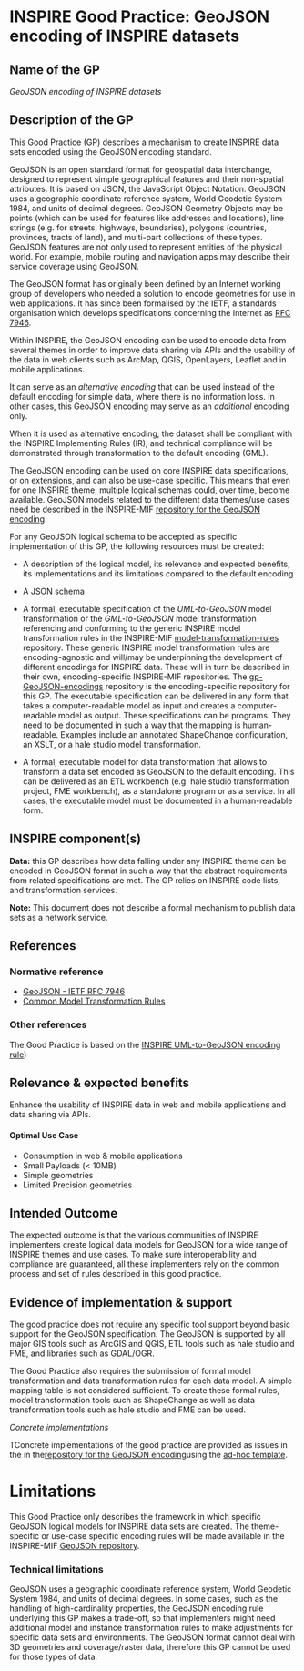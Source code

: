 ﻿# INSPIRE Good Practice: GeoJSON encoding of INSPIRE datasets
## Name of the GP
*GeoJSON encoding of INSPIRE datasets*
## Description of the GP
This Good Practice (GP) describes a mechanism to create INSPIRE data sets encoded using the GeoJSON encoding standard. 

GeoJSON is an open standard format for geospatial data interchange, designed to represent simple geographical features and their non-spatial attributes. It is based on JSON, the JavaScript Object Notation.
GeoJSON uses a geographic coordinate reference system, World Geodetic System 1984, and units of decimal degrees.
GeoJSON Geometry Objects may be points (which can be used for features like addresses and locations), line strings (e.g. for streets, highways, boundaries), polygons (countries, provinces, tracts of land), and multi-part collections of these types. GeoJSON features are not only used to represent entities of the physical world. For example, mobile routing and navigation apps may describe their service coverage using GeoJSON.

The GeoJSON format has originally been defined by an Internet working group of developers who needed a solution to encode geometries for use in web applications. It has since been formalised by the IETF, a standards organisation which develops specifications concerning the Internet as [RFC 7946](https://tools.ietf.org/html/rfc7946).

Within INSPIRE, the GeoJSON encoding can be used to encode data from several themes in order to improve data sharing via APIs and the usability of the data in web clients such as ArcMap, QGIS, OpenLayers, Leaflet and in mobile applications.

It can serve as an *alternative encoding* that can be used instead of the default encoding for simple data, where there is no information loss. In other cases, this GeoJSON encoding may serve as an *additional* encoding only.

When it is used as alternative encoding, the dataset shall be compliant with the INSPIRE Implementing Rules (IR), and technical compliance will be demonstrated through transformation to the default encoding (GML). 

The GeoJSON encoding can be used on core INSPIRE data specifications, or on extensions, and can also be use-case specific. This means that even for one INSPIRE theme, multiple logical schemas could, over time, become available.
GeoJSON models related to the different data themes/use cases need be described in the INSPIRE-MIF [repository for the GeoJSON encoding](https://github.com/INSPIRE-MIF/gp-GeoJSON-encodings). 

For any GeoJSON logical schema to be accepted as specific implementation of this GP, the following resources must be created:

- A description of the logical model, its relevance and expected benefits, its implementations and its limitations compared to the default encoding
- A JSON schema
- A formal, executable specification of the *UML-to-GeoJSON* model transformation or the *GML-to-GeoJSON* model transformation referencing and conforming to the generic INSPIRE model transformation rules in the INSPIRE-MIF [model-transformation-rules](https://github.com/INSPIRE-MIF/model-transformation-rules) repository. These generic INSPIRE model transformation rules are encoding-agnostic and will/may be underpinning the development of different encodings for INSPIRE data. These will in turn be described in their own, encoding-specific INSPIRE-MIF repositories. The [gp-GeoJSON-encodings](https://github.com/INSPIRE-MIF/gp-GeoJSON-encodings) repository is the encoding-specific repository for this GP. The executable specification can be delivered in any form that takes a computer-readable model as input and creates a computer-readable model as output. These specifications can be programs. They need to be documented in such a way that the mapping is human-readable. Examples include an annotated ShapeChange configuration, an XSLT, or a hale studio model transformation.

- A formal, executable model for data transformation that allows to transform a data set encoded as GeoJSON to the default encoding. This can be delivered as an ETL workbench (e.g. hale studio transformation project, FME workbench), as a standalone program or as a service. In all cases, the executable model must be documented in a human-readable form.


## INSPIRE component(s)
**Data:** this GP describes how data falling under any INSPIRE theme can be encoded in GeoJSON format in such a way that the abstract requirements from related specifications are met. The GP relies on INSPIRE code lists, and transformation services.

**Note:** This document does not describe a formal mechanism to publish data sets as a network service. 

## References
### Normative reference
- [GeoJSON - IETF RFC 7946](https://tools.ietf.org/html/rfc7946)
- [Common Model Transformation Rules](https://github.com/INSPIRE-MIF/model-transformation-rules)


### Other references
The Good Practice is based on the [INSPIRE UML-to-GeoJSON encoding rule](https://github.com/INSPIRE-MIF/gp-GeoJSON-encodings/blob/main/spec/GeoJSON-encoding-rule.md))

## Relevance & expected benefits
Enhance the usability of INSPIRE data in web and mobile applications and data sharing via APIs.

#### Optimal Use Case

- Consumption in web & mobile applications
- Small Payloads (< 10MB)
- Simple geometries 
- Limited Precision geometries


## Intended Outcome
The expected outcome is that the various communities of INSPIRE implementers create logical data models for GeoJSON for a wide range of INSPIRE themes and use cases. To make sure interoperability and compliance are guaranteed, all these implementers rely on the common process and set of rules described in this good practice.
## Evidence of implementation & support
The good practice does not require any specific tool support beyond basic support for the GeoJSON specification. The GeoJSON is supported by all major GIS tools such as ArcGIS and QGIS, ETL tools such as hale studio and FME, and libraries such as GDAL/OGR. 

The Good Practice also requires the submission of formal model transformation and data transformation rules for each data model. A simple mapping table is not considered sufficient. To create these formal rules, model transformation tools such as ShapeChange as well as data transformation tools such as hale studio and FME can be used.

*Concrete implementations*

TConcrete implementations of the good practice are provided as issues in the in the[repository for the GeoJSON encoding](https://github.com/INSPIRE-MIF/gp-GeoJSON-encodings)using the [ad-hoc template](https://github.com/INSPIRE-MIF/gp-geojson-encodings/issues/new?assignees=&labels=&template=share_implementation_evidence.md). 


# Limitations
This Good Practice only describes the framework in which specific GeoJSON logical models for INSPIRE data sets are created. The theme-specific or use-case specific encoding rules will be made available in the INSPIRE-MIF [GeoJSON repository](https://github.com/INSPIRE-MIF/gp-GeoJSON-encodings). 

### Technical limitations
GeoJSON uses a geographic coordinate reference system, World Geodetic System 1984, and units of decimal degrees.
In some cases, such as the handling of high-cardinality properties, the GeoJSON encoding rule underlying this GP makes a trade-off, so that implementers might need additional model and instance transformation rules to make adjustments for specific data sets and environments.
The GeoJSON format cannot deal with 3D geometries and coverage/raster data, therefore this GP cannot be used for those types of data.

